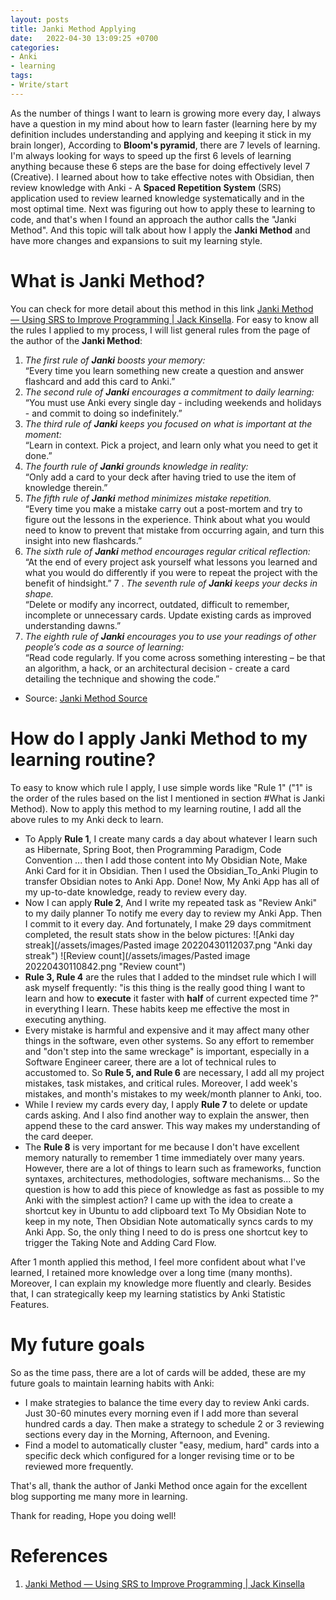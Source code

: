 ```yaml
---
layout: posts
title: Janki Method Applying
date:   2022-04-30 13:09:25 +0700
categories: 
- Anki
- learning
tags:
- Write/start 
---
```

As the number of things I want to learn is growing more every day, I always have a question in my mind about how to learn faster (learning here by my definition includes understanding and applying and keeping it stick in my brain longer), According to **Bloom's pyramid**, there are 7 levels of learning. I'm always looking for ways to speed up the first 6 levels of learning anything because these 6 steps are the base for doing effectively level 7 (Creative). I learned about how to take effective notes with Obsidian, then review knowledge with Anki - A **Spaced Repetition System** (SRS) application used to review learned knowledge systematically and in the most optimal time. Next was figuring out how to apply these to learning to code, and that's when I found an approach the author calls the "Janki Method". And this topic will talk about how I apply the **Janki Method** and have more changes and expansions to suit my learning style.
# What is Janki Method?
You can check for more detail about this method in this link [Janki Method — Using SRS to Improve Programming | Jack Kinsella](https://www.jackkinsella.ie/articles/janki-method).
For easy to know all the rules I applied to my process, I will list general rules from the page of the author of the **Janki Method**:
1. _The first rule of **Janki** boosts your memory:_  
“Every time you learn something new create a question and answer flashcard and add this card to Anki.”
2. _The second rule of **Janki** encourages a commitment to daily learning:_  
“You must use Anki every single day - including weekends and holidays - and commit to doing so indefinitely.”
3. _The third rule of **Janki** keeps you focused on what is important at the moment:_  
“Learn in context. Pick a project, and learn only what you need to get it done.”
4. _The fourth rule of **Janki** grounds knowledge in reality:_  
“Only add a card to your deck after having tried to use the item of knowledge therein.”
5. _The fifth rule of **Janki** method minimizes mistake repetition._  
“Every time you make a mistake carry out a post-mortem and try to figure out the lessons in the experience. Think about what you would need to know to prevent that mistake from occurring again, and turn this insight into new flashcards.”
6. _The sixth rule of **Janki** method encourages regular critical reflection:_  
“At the end of every project ask yourself what lessons you learned and what you would do differently if you were to repeat the project with the benefit of hindsight.”
7 . _The seventh rule of **Janki** keeps your decks in shape._  
 “Delete or modify any incorrect, outdated, difficult to remember, incomplete or unnecessary cards. Update existing cards as improved understanding dawns.”
8. _The eighth rule of **Janki** encourages you to use your readings of other people’s code as a source of learning:_  
“Read code regularly. If you come across something interesting – be that an algorithm, a hack, or an architectural decision - create a card detailing the technique and showing the code.”
 - Source: [Janki Method Source](https://www.jackkinsella.ie/articles/janki-method)

# How do I apply Janki Method to my learning routine?
To easy to know which rule I apply, I use simple words like "Rule 1" ("1" is the order of the rules based on the list I mentioned in section #What is Janki Method).
Now to apply this method to my learning routine, I add all the above rules to my Anki deck to learn.
- To Apply **Rule 1**, I create many cards a day about whatever I learn such as Hibernate, Spring Boot, then Programming Paradigm, Code Convention ... then I add those content into My Obsidian Note, Make Anki Card for it in Obsidian. Then I used the Obsidian_To_Anki Plugin to transfer Obsidian notes to Anki App. Done! Now, My Anki App has all of my up-to-date knowledge, ready to review every day. 
- Now I can apply **Rule 2**, And I write my repeated task as "Review Anki" to my daily planner To notify me every day to review my Anki App. Then I commit to it every day. And fortunately, I make 29 days commitment completed, the result stats show in the below pictures:
![Anki day streak](/assets/images/Pasted image 20220430112037.png "Anki day streak")
![Review count](/assets/images/Pasted image 20220430110842.png "Review count")
- **Rule 3, Rule 4** are the rules that I added to the mindset rule which I will ask myself frequently: "is this thing is the really good thing I want to learn and how to **execute** it faster with **half** of current expected time ?" in everything I learn. These habits keep me effective the most in executing anything.
- Every mistake is harmful and expensive and it may affect many other things in the software, even other systems. So any effort to remember and "don't step into the same wreckage" is important, especially in a Software Engineer career, there are a lot of technical rules to accustomed to. So **Rule 5, and Rule 6** are necessary, I add all my project mistakes, task mistakes, and critical rules. Moreover, I add week's mistakes, and month's mistakes to my week/month planner to Anki, too.
- While I review my cards every day, I apply **Rule 7** to delete or update cards asking. And I also find another way to explain the answer, then append these to the card answer. This way makes my understanding of the card deeper.
- The **Rule 8** is very important for me because I don't have excellent memory naturally to remember 1 time immediately over many years. However, there are a lot of things to learn such as frameworks, function syntaxes, architectures, methodologies, software mechanisms... So the question is how to add this piece of knowledge as fast as possible to my Anki with the simplest action? I came up with the idea to create a shortcut key in Ubuntu to add clipboard text To My Obsidian Note to keep in my note, Then Obsidian Note automatically syncs cards to my Anki App. So, the only thing I need to do is press one shortcut key to trigger the Taking Note and Adding Card Flow.  

After 1 month applied this method, I feel more confident about what I've learned, I retained more knowledge over a long time (many months). Moreover, I can explain my knowledge more fluently and clearly. Besides that, I can strategically keep my learning statistics by Anki Statistic Features.

# My future goals
So as the time pass, there are a lot of cards will be added, these are my future goals to maintain learning habits with Anki:
- I make strategies to balance the time every day to review Anki cards. Just 30-60 minutes every morning even if I add more than several hundred cards a day. Then make a strategy to schedule 2 or 3 reviewing sections every day in the Morning, Afternoon, and Evening.
- Find a model to automatically cluster "easy, medium, hard" cards into a specific deck which configured for a longer revising time or to be reviewed more frequently.

That's all, thank the author of Janki Method once again for the excellent blog supporting me many more in learning.

Thank for reading, Hope you doing well!

# References
1. [Janki Method — Using SRS to Improve Programming | Jack Kinsella](https://www.jackkinsella.ie/articles/janki-method)
